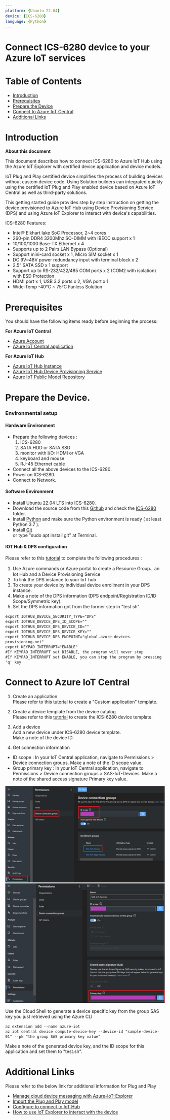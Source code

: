 ```yaml
---
platform: {Ubuntu 22.04}
device: {ICS-6280}
language: {Python}
---
```


Connect ICS-6280 device to your Azure IoT services
===

<!-- --- -->
# Table of Contents

-   [Introduction](#introduction)
-   [Prerequisites](#prerequisites)
-   [Prepare the Device](#prepare-the-device)
-   [Connect to Azure IoT Central](#connect-to-azure-iot-central)
-   [Additional Links](#additional-links)

<a name="Introduction"></a>

# Introduction 

**About this document**

This document describes how to connect ICS-6280 to Azure IoT Hub using the Azure IoT Explorer with certified device application and device models.

IoT Plug and Play certified device simplifies the process of building devices without custom device code. Using Solution builders can integrated quickly using the certified IoT Plug and Play enabled device based on Azure IoT Central as well as third-party solutions.

This getting started guide provides step by step instruction on getting the device provisioned to Azure IoT Hub using Device Provisioning Service (DPS) and using Azure IoT Explorer to interact with device's capabilities.

ICS-6280 Features:
-   Intel® Elkhart lake SoC Processor, 2~4 cores
-   260-pin DDR4 3200Mhz SO-DIMM with IBECC support x 1
-   10/100/1000 Base-TX Ethernet x 4
-   Supports up to 2 Pairs LAN Bypass (Optional)
-   Support mini-card socket x 1, Micro SIM socket x 1
-   DC 9V~48V power redundancy input with terminal block x 2
-   2.5” SATA SSD x 1 support
-   Support up to RS-232/422/485 COM ports x 2 (COM2 with isolation) with ESD Protection
-   HDMI port x 1, USB 3.2 ports x 2, VGA port x 1
-   Wide-Temp -40°C ~ 75°C Fanless Solution

<a name="Prerequisites"></a>

# Prerequisites

You should have the following items ready before beginning the process:

**For Azure IoT Central**
-   [Azure Account](https://portal.azure.com)
-   [Azure IoT Central application](https://apps.azureiotcentral.com/)


**For Azure IoT Hub**
-   [Azure IoT Hub Instance](https://docs.microsoft.com/en-us/azure/iot-hub/about-iot-hub)
-   [Azure IoT Hub Device Provisioning Service](https://docs.microsoft.com/en-us/azure/iot-dps/quick-setup-auto-provision)
-   [Azure IoT Public Model Repository](https://docs.microsoft.com/en-us/azure/iot-pnp/concepts-model-repository)

<a name="preparethedevice"></a>
# Prepare the Device.

### Environmental setup

#### Hardware Environment

-	Prepare the following devices :
	1.	ICS-6280
	2.	SATA HDD or SATA SSD
	3.	monitor with I/O: HDMI or VGA
	4.	keyboard and mouse
	5.	RJ-45 Ethernet cable
-	Connect all the above devices to the ICS-6280.
-	Power on ICS-6280.
-	Connect to Network.

#### Software Environment

-	Install Ubuntu 22.04 LTS into ICS-6280.
-	Download the source code from this [Github](https://github.com/aaeonnsd/AzureCertification) and check the [ICS-6280](https://github.com/aaeonnsd/AzureCertification/tree/main/ICS-6280) folder.
-	Install [Python](https://www.python.org/downloads/) and make sure the Python environment is ready ( at least Python 3.7 ).
-	Install [Git](https://git-scm.com/) \
	or type "sudo apt install git" at Terminal.

#### IOT Hub & DPS configuration
Please refer to this [tutorial](https://docs.microsoft.com/en-us/azure/iot-pnp/set-up-environment) to complete the following procedures :
1.	Use Azure commands or Azure portal to create a Resource Group、an Iot Hub
and a Device Provisioning Service
2.	To link the DPS instance to your IoT hub
3.	To create your device by individual device enrollment in your DPS instance.
4.	Make a note of the DPS information (DPS endpoint/Registration ID/ID
Scope/Symmetric key).
5.	Set the DPS information got from the former step in "test.sh".

```Shell
export IOTHUB_DEVICE_SECURITY_TYPE="DPS"
export IOTHUB_DEVICE_DPS_ID_SCOPE=""
export IOTHUB_DEVICE_DPS_DEVICE_ID=""
export IOTHUB_DEVICE_DPS_DEVICE_KEY=""
export IOTHUB_DEVICE_DPS_ENDPOINT="global.azure-devices-provisioning.net"
export KEYPAD_INTERRUPT="ENABLE"
#If KEYPAD_INTERRUPT set DISABLE, the program will never stop
#If KEYPAD_INTERRUPT set ENABLE, you can stop the program by pressing 'q' key
```

<a name="ConnecttoCentral"></a>
# Connect to Azure IoT Central

1.  Create an application \
Please refer to this [tutorial](https://docs.microsoft.com/en-us/azure/iot-central/core/quick-deploy-iot-central) to create a "Custom application" template.

2.  Create a device template from the device catalog \
Please refer to this [tutorial](https://docs.microsoft.com/en-us/azure/iot-central/core/howto-set-up-template#create-a-device-template-from-the-device-catalog) to create the ICS-6280 device template.

3.  Add a device \
Add a new device under ICS-6280 device template. \
Make a note of the device ID.

4.  Get connection information
- 	ID scope : In your IoT Central application, navigate to Permissions > Device connection groups. Make a note of the ID scope value.
- 	Group primary key : In your IoT Central application, navigate to Permissions > Device connection groups > SAS-IoT-Devices. Make a note of the shared access signature Primary key value.

![image](iot_central_1.png)
![image](iot_central_2.png)
<!-- <center>
<img src="iot_central_1.png" alt="" style="float: middle; width:80%; height:80%; "/>
<img src="iot_central_2.png" alt="" style="width:80%; height:80%; "/>
</center> -->

Use the Cloud Shell to generate a device specific key from the group SAS key you just retrieved using the Azure CLI

<!-- <div style="page-break-after: always"></div> -->

```Shell
az extension add --name azure-iot
az iot central device compute-device-key --device-id "sample-device-01" --pk "the group SAS primary key value"
```

Make a note of the generated device key, and the ID scope for this application and set them to "test.sh".

<a name="AdditionalLinks"></a>
# Additional Links

Please refer to the below link for additional information for Plug and Play 

-   [Manage cloud device messaging with Azure-IoT-Explorer](https://github.com/Azure/azure-iot-explorer/releases)
-   [Import the Plug and Play model](https://docs.microsoft.com/en-us/azure/iot-pnp/concepts-model-repository)
-   [Configure to connect to IoT Hub](https://docs.microsoft.com/en-us/azure/iot-pnp/quickstart-connect-device-c)
-   [How to use IoT Explorer to interact with the device ](https://docs.microsoft.com/en-us/azure/iot-pnp/howto-use-iot-explorer#install-azure-iot-explorer)   
